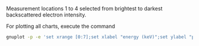 Measurement locations 1 to 4 selected from brightest to darkest backscattered electron intensity.

For plotting all charts, execute the command
```bash
gnuplot -p -e 'set xrange [0:7];set xlabel "energy (keV)";set ylabel "photons";plot for [file in system("ls *psmsa")] file u 1:2 w l'
```
